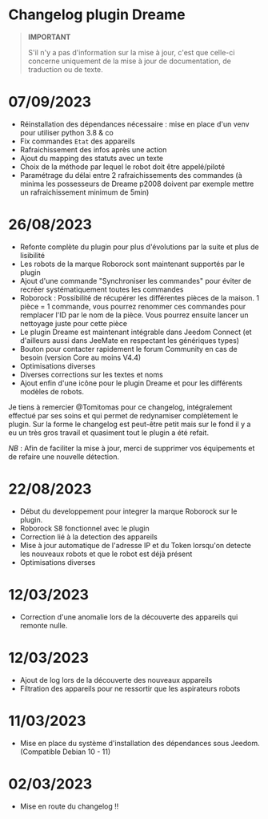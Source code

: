 # Changelog plugin Dreame

>**IMPORTANT**
>
>S'il n'y a pas d'information sur la mise à jour, c'est que celle-ci concerne uniquement de la mise à jour de documentation, de traduction ou de texte.

# 07/09/2023

- Réinstallation des dépendances nécessaire : mise en place d'un venv pour utiliser python 3.8 & co
- Fix commandes `Etat` des appareils
- Rafraichissement des infos après une action
- Ajout du mapping des statuts avec un texte
- Choix de la méthode par lequel le robot doit être appelé/piloté
- Paramétrage du délai entre 2 rafraichissements des commandes (à minima les possesseurs de Dreame p2008 doivent par exemple mettre un rafraichissement minimum de 5min)

# 26/08/2023

- Refonte complète du plugin pour plus d'évolutions par la suite et plus de lisibilité
- Les robots de la marque Roborock sont maintenant supportés par le plugin
- Ajout d'une commande "Synchroniser les commandes" pour éviter de recréer systématiquement toutes les commandes
- Roborock : Possibilité de récupérer les différentes pièces de la maison. 1 pièce = 1 commande, vous pourrez renommer ces commandes pour remplacer l'ID par le nom de la pièce. Vous pourrez ensuite lancer un nettoyage juste pour cette pièce
- Le plugin Dreame est maintenant intégrable dans Jeedom Connect (et d'ailleurs aussi dans JeeMate en respectant les génériques types)
- Bouton pour contacter rapidement le forum Community en cas de besoin (version Core au moins V4.4)
- Optimisations diverses
- Diverses corrections sur les textes et noms
- Ajout enfin d'une icône pour le plugin Dreame et pour les différents modèles de robots.

Je tiens à remercier @Tomitomas pour ce changelog, intégralement effectué par ses soins et qui permet de redynamiser complètement le plugin. Sur la forme le changelog est peut-être petit mais sur le fond il y a eu un très gros travail et quasiment tout le plugin a été refait.

_NB_ : Afin de faciliter la mise à jour, merci de supprimer vos équipements et de refaire une nouvelle détection.

# 22/08/2023

- Début du developpement pour integrer la marque Roborock sur le plugin.
- Roborock S8 fonctionnel avec le plugin
- Correction lié à la detection des appareils
- Mise à jour automatique de l'adresse IP et du Token lorsqu'on detecte les nouveaux robots et que le robot est déjà présent
- Optimisations diverses
  
# 12/03/2023

- Correction d'une anomalie lors de la découverte des appareils qui remonte nulle.

# 12/03/2023

- Ajout de log lors de la découverte des nouveaux appareils
- Filtration des appareils pour ne ressortir que les aspirateurs robots

# 11/03/2023

- Mise en place du système d'installation des dépendances sous Jeedom. (Compatible Debian 10 - 11)

# 02/03/2023

- Mise en route du changelog !!
